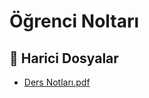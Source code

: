 # Öğrenci Noltarı


<!--Index-->

## 🔗 Harici Dosyalar

- [Ders Notları.pdf](./Ders%20Notlar%C4%B1.pdf)


<!--Index-->

